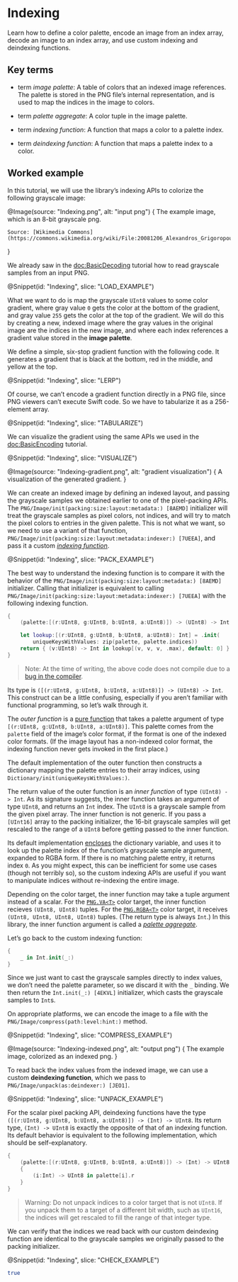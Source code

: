 # Indexing

Learn how to define a color palette, encode an image from an index array, decode an image to an index array, and use custom indexing and deindexing functions.

## Key terms

-   term *image palette*:
    A table of colors that an indexed image references. The palette is stored in the PNG file’s internal representation, and is used to map the indices in the image to colors.

-   term *palette aggregate*:
    A color tuple in the image palette.

-   term *indexing function*:
    A function that maps a color to a palette index.

-   term *deindexing function*:
    A function that maps a palette index to a color.

## Worked example

In this tutorial, we will use the library’s indexing APIs to colorize the following grayscale image:

@Image(source: "Indexing.png", alt: "input png") {
    The example image, which is an 8-bit grayscale png.

    Source: [Wikimedia Commons](https://commons.wikimedia.org/wiki/File:20081206_Alexandros_Grigoropoulos_december_2008_riots_Sina_Street_Athens_Greece.jpg)
}

We already saw in the <doc:BasicDecoding> tutorial how to read grayscale samples from an input PNG.

@Snippet(id: "Indexing", slice: "LOAD_EXAMPLE")

What we want to do is map the grayscale ``UInt8`` values to some color gradient, where gray value `0` gets the color at the bottom of the gradient, and gray value `255` gets the color at the top of the gradient. We will do this by creating a new, indexed image where the gray values in the original image are the indices in the new image, and where each index references a gradient value stored in the **image palette**.

We define a simple, six-stop gradient function with the following code. It generates a gradient that is black at the bottom, red in the middle, and yellow at the top.

@Snippet(id: "Indexing", slice: "LERP")

Of course, we can’t encode a gradient function directly in a PNG file, since PNG viewers can’t execute Swift code. So we have to tabularize it as a 256-element array.

@Snippet(id: "Indexing", slice: "TABULARIZE")

We can visualize the gradient using the same APIs we used in the <doc:BasicEncoding> tutorial.

@Snippet(id: "Indexing", slice: "VISUALIZE")

@Image(source: "Indexing-gradient.png", alt: "gradient visualization") {
    A visualization of the generated gradient.
}

We can create an indexed image by defining an indexed layout, and passing the grayscale samples we obtained earlier to one of the pixel-packing APIs. The ``PNG/Image/init(packing:size:layout:metadata:) [8AEMD]`` initializer will treat the grayscale samples as pixel colors, not indices, and will try to match the pixel colors to entries in the given palette. This is not what we want, so we need to use a variant of that function, ``PNG/Image/init(packing:size:layout:metadata:indexer:) [7UEEA]``, and pass it a custom [*indexing function*](#st:indexing%20function).

@Snippet(id: "Indexing", slice: "PACK_EXAMPLE")

The best way to understand the indexing function is to compare it with the behavior of the ``PNG/Image/init(packing:size:layout:metadata:) [8AEMD]`` initializer. Calling that initializer is equivalent to calling ``PNG/Image/init(packing:size:layout:metadata:indexer:) [7UEEA]`` with the following indexing function.

```swift
{
    (palette:[(r:UInt8, g:UInt8, b:UInt8, a:UInt8)]) -> (UInt8) -> Int in

    let lookup:[(r:UInt8, g:UInt8, b:UInt8, a:UInt8): Int] = .init(
        uniqueKeysWithValues: zip(palette, palette.indices))
    return { (v:UInt8) -> Int in lookup[(v, v, v, .max), default: 0] }
}
```

>   Note:
>   At the time of writing, the above code does not compile due to a [bug in the compiler](https://github.com/apple/swift/pull/28833).

Its type is `([(r:UInt8, g:UInt8, b:UInt8, a:UInt8)]) -> (UInt8) -> Int`. This construct can be a little confusing, especially if you aren’t familiar with functional programming, so let’s walk through it.

The *outer function* is a [pure function](https://en.wikipedia.org/wiki/Pure_function) that takes a palette argument of type `[(r:UInt8, g:UInt8, b:UInt8, a:UInt8)]`. This palette comes from the `palette` field of the image’s color format, if the format is one of the indexed color formats. (If the image layout has a non-indexed color format, the indexing function never gets invoked in the first place.)

The default implementation of the outer function then constructs a dictionary mapping the palette entries to their array indices, using ``Dictionary/init(uniqueKeysWithValues:)``.

The return value of the outer function is an *inner function* of type `(UInt8) -> Int`. As its signature suggests, the inner function takes an argument of type ``UInt8``, and returns an ``Int`` index. The ``UInt8`` is a grayscale sample from the given pixel array. The inner function is not generic. If you pass a `[UInt16]` array to the packing initializer, the 16-bit grayscale samples will get rescaled to the range of a ``UInt8`` before getting passed to the inner function.

Its default implementation [encloses](https://en.wikipedia.org/wiki/Closure_%28computer_programming%29) the dictionary variable, and uses it to look up the palette index of the function’s grayscale sample argument, expanded to RGBA form. If there is no matching palette entry, it returns index `0`. As you might expect, this can be inefficient for some use cases (though not terribly so), so the custom indexing APIs are useful if you want to manipulate indices without re-indexing the entire image.

Depending on the color target, the inner function may take a tuple argument instead of a scalar. For the [`PNG.VA<T>`](/PNG/VA) color target, the inner function recieves `(UInt8, UInt8)` tuples. For the [`PNG.RGBA<T>`](/PNG/RGBA) color target, it receives `(UInt8, UInt8, UInt8, UInt8)` tuples. (The return type is always ``Int``.) In this library, the inner function argument is called a [*palette aggregate*](#st:palette%20aggregate).

Let’s go back to the custom indexing function:

```swift
{
    _ in Int.init(_:)
}
```

Since we just want to cast the grayscale samples directly to index values, we don’t need the palette parameter, so we discard it with the `_` binding. We then return the ``Int.init(_:) [4EKVL]`` initializer, which casts the grayscale samples to ``Int``s.

On appropriate platforms, we can encode the image to a file with the ``PNG/Image/compress(path:level:hint:)`` method.

@Snippet(id: "Indexing", slice: "COMPRESS_EXAMPLE")

@Image(source: "Indexing-indexed.png", alt: "output png") {
    The example image, colorized as an indexed png.
}

To read back the index values from the indexed image, we can use a custom **deindexing function**, which we pass to ``PNG/Image/unpack(as:deindexer:) [JEO1]``.

@Snippet(id: "Indexing", slice: "UNPACK_EXAMPLE")

For the scalar pixel packing API, deindexing functions have the type `([(r:UInt8, g:UInt8, b:UInt8, a:UInt8)]) -> (Int) -> UInt8`. Its return type, `(Int) -> UInt8` is exactly the opposite of that of an indexing function. Its default behavior is equivalent to the following implementation, which should be self-explanatory.

```swift
{
    (palette:[(r:UInt8, g:UInt8, b:UInt8, a:UInt8)]) -> (Int) -> UInt8 in
    {
        (i:Int) -> UInt8 in palette[i].r
    }
}
```

>   Warning:
>   Do not unpack indices to a color target that is not ``UInt8``. If you unpack them to a target of a different bit width, such as ``UInt16``, the indices will get rescaled to fill the range of that integer type.

We can verify that the indices we read back with our custom deindexing function are identical to the grayscale samples we originally passed to the packing initializer.

@Snippet(id: "Indexing", slice: "CHECK_EXAMPLE")

```bash
true
```
